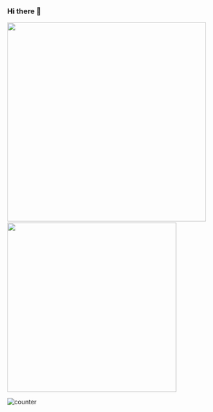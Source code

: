 ### Hi there 👋

<!--
**H4R5H1T-007/H4R5H1T-007** is a ✨ _special_ ✨ repository because its `README.md` (this file) appears on your GitHub profile.

Here are some ideas to get you started:

- 🔭 I’m currently working on ...
- 🌱 I’m currently learning ...
- 👯 I’m looking to collaborate on ...
- 🤔 I’m looking for help with ...
- 💬 Ask me about ...
- 📫 How to reach me: ...
- 😄 Pronouns: ...
- ⚡ Fun fact: ...
-->


<span>   
  <img src="https://github-readme-stats.vercel.app/api?username=h4r5h1t-007&theme=radical&show_icons=true&count_private=true&hide=stars" width=455> &nbsp;   
  <img src="https://github-readme-stats.vercel.app/api/top-langs/?username=h4r5h1t-007&theme=radical&layout=compact&hide=css" width=387>
</span>

<p> <img src="https://komarev.com/ghpvc/?username=h4r5h1t-007&color=green" alt="counter" /> </p>
